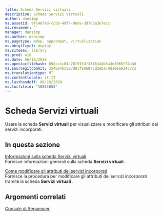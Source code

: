 ```yaml
---
title: Scheda Servizi virtuali
description: Scheda Servizi virtuali
author: dansimp
ms.assetid: 9fc4679d-ccb5-4df7-99de-dd7d3a367ecc
ms.reviewer: ''
manager: dansimp
ms.author: dansimp
ms.pagetype: mdop, appcompat, virtualization
ms.mktglfcycl: deploy
ms.sitesec: library
ms.prod: w10
ms.date: 06/16/2016
ms.openlocfilehash: 85dec1c01c78f915df33161d4b5a3e8965f74a3d
ms.sourcegitcommit: 354664bc527d93f80687cd2eba70d1eea024c7c3
ms.translationtype: MT
ms.contentlocale: it-IT
ms.lasthandoff: 06/26/2020
ms.locfileid: "10815055"
---
```

# Scheda Servizi virtuali


Usare la scheda **Servizi virtuali** per visualizzare e modificare gli attributi dei servizi incorporati.

## In questa sezione


<a href="" id="about-the-virtual-services-tab"></a>[Informazioni sulla scheda Servizi virtuali](about-the-virtual-services-tab.md)  
Fornisce informazioni generali sulla scheda **Servizi virtuali** .

<a href="" id="how-to-modify-attributes-of-embedded-services"></a>[Come modificare gli attributi dei servizi incorporati](how-to-modify-attributes-of-embedded-services.md)  
Fornisce la procedura per modificare gli attributi dei servizi incorporati tramite la scheda **Servizi virtuali** .

## Argomenti correlati


[Console di Sequencer](sequencer-console.md)

 

 






